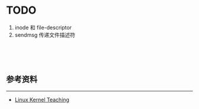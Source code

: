 # TODO

1. inode 和 file-descriptor
2. sendmsg 传递文件描述符


<br><br><br>

## 参考资料
----

* [Linux Kernel Teaching](https://linux-kernel-labs.github.io/refs/heads/master/index.html)